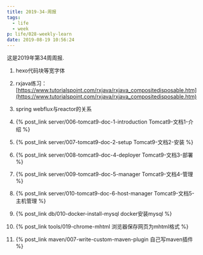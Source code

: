 ```yaml
---
title: 2019-34-周报
tags:
  - life
  - week
p: life/028-weekly-learn
date: 2019-08-19 10:56:24
---
```


这是2019年第34周周报.

1. hexo代码块等宽字体

2. rxjava练习：[https://www.tutorialspoint.com/rxjava/rxjava_compositedisposable.htm](https://www.tutorialspoint.com/rxjava/rxjava_compositedisposable.htm)

3. spring webflux与reactor的关系

4. {% post_link server/006-tomcat9-doc-1-introduction Tomcat9-文档1-介绍 %}

5. {% post_link server/007-tomcat9-doc-2-setup Tomcat9-文档2-安装 %}

6. {% post_link server/008-tomcat9-doc-4-deployer Tomcat9-文档3-部署 %}

7. {% post_link server/009-tomcat9-doc-5-manager Tomcat9-文档4-管理 %}

8. {% post_link server/010-tomcat9-doc-6-host-manager Tomcat9-文档5-主机管理 %}

9. {% post_link db/010-docker-install-mysql docker安装mysql %}

10. {% post_link tools/019-chrome-mhtml 浏览器保存网页为mhtml格式 %}

11. {% post_link maven/007-write-custom-maven-plugin 自己写maven插件 %}



